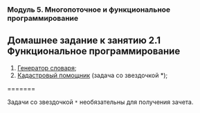### Модуль 5. Многопоточное и функциональное программирование

## Домашнее задание к занятию 2.1 Функциональное программирование

1. [Генератор словаря](./src/task1/README.md);
2. [Кадастровый помощник](./src/task2/README.md) (задача со звездочкой *);

=======

Задачи со звездочкой `*` необязательны для получения зачета.